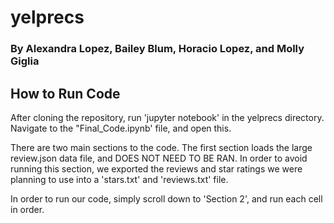 # yelprecs
### By Alexandra Lopez, Bailey Blum, Horacio Lopez, and Molly Giglia

## How to Run Code

After cloning the repository, run 'jupyter notebook' in the yelprecs directory. Navigate to the "Final_Code.ipynb' file, and open this.

There are two main sections to the code. The first section loads the large review.json data file, and DOES NOT NEED TO BE RAN. In order to avoid running this section, we exported the reviews and star ratings we were planning to use into a 'stars.txt' and 'reviews.txt' file.

In order to run our code, simply scroll down to 'Section 2', and run each cell in order.
